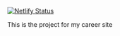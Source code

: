 [![Netlify Status](https://api.netlify.com/api/v1/badges/7f7684d0-420e-4181-b592-da9871b9d73a/deploy-status)](https://app.netlify.com/sites/tender-almeida-9bae18/deploys)

This is the project for my career site
